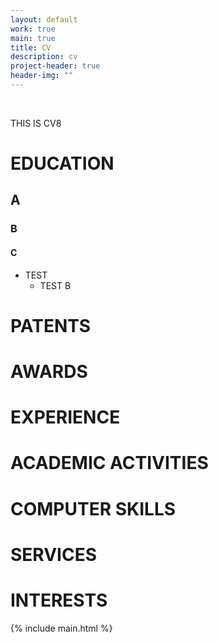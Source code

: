```yaml
---
layout: default
work: true
main: true
title: CV
description: cv
project-header: true
header-img: ""
---
```



&nbsp;


THIS IS CV8

# EDUCATION
## A
### B
#### C
* TEST
	* TEST B

# PATENTS

# AWARDS

# EXPERIENCE

# ACADEMIC ACTIVITIES

# COMPUTER SKILLS

# SERVICES

# INTERESTS




<div class="catalogue">
     {% include main.html %}
</div>
